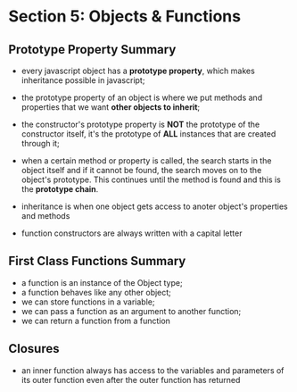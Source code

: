 

Section 5: Objects & Functions
====================

## Prototype Property Summary
* every javascript object has a **prototype property**, which makes inheritance possible in javascript; 
* the prototype property of an object is where we put methods and properties that we want **other objects to inherit**;
* the constructor's prototype property is **NOT** the prototype of the constructor itself, it's the prototype of **ALL** instances that are created through it;
* when a certain method or property is called, the search starts in the object itself and if it cannot be found, the search moves on to the object's prototype. This continues until the method is found and this is the **prototype chain**.


* inheritance is when one object gets access to anoter object's properties and methods
* function constructors are always written with a capital letter

## First Class Functions Summary
* a function is an instance of the Object type;
* a function behaves like any other object;
* we can store functions in a variable;
* we can pass a function as an argument to another function;
* we can return a function from a function

## Closures
* an inner function always has access to the variables and parameters of its outer function even after the outer function has returned
